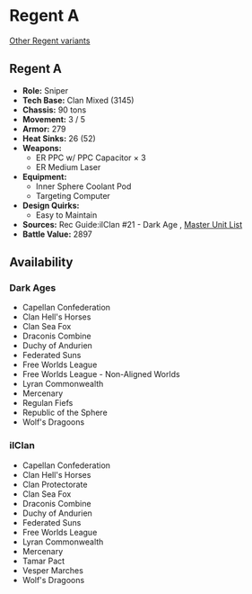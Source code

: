 # Regent A 

[Other Regent variants](../regent.md) 

## Regent A 

- **Role:** Sniper 
- **Tech Base:** Clan Mixed (3145) 
- **Chassis:** 90 tons 
- **Movement:** 3 / 5 
- **Armor:** 279 
- **Heat Sinks:** 26 (52) 
- **Weapons:** 
  - ER PPC w/ PPC Capacitor × 3 
  - ER Medium Laser 
- **Equipment:** 
  - Inner Sphere Coolant Pod 
  - Targeting Computer 
- **Design Quirks:** 
  - Easy to Maintain 
- **Sources:** Rec Guide:ilClan #21 - Dark Age , [Master Unit List](http://masterunitlist.info/Unit/Details/8360) 
- **Battle Value:** 2897 

## Availability 

### Dark Ages 

- Capellan Confederation 
- Clan Hell's Horses 
- Clan Sea Fox 
- Draconis Combine 
- Duchy of Andurien 
- Federated Suns 
- Free Worlds League 
- Free Worlds League - Non-Aligned Worlds 
- Lyran Commonwealth 
- Mercenary 
- Regulan Fiefs 
- Republic of the Sphere 
- Wolf's Dragoons 

### ilClan 

- Capellan Confederation 
- Clan Hell's Horses 
- Clan Protectorate 
- Clan Sea Fox 
- Draconis Combine 
- Duchy of Andurien 
- Federated Suns 
- Free Worlds League 
- Lyran Commonwealth 
- Mercenary 
- Tamar Pact 
- Vesper Marches 
- Wolf's Dragoons 

